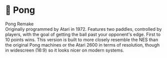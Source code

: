 # 🏓 Pong


Pong Remake                                                                                                                                                        
    Originally programmed by Atari in 1972. Features two
    paddles, controlled by players, with the goal of getting
    the ball past your opponent's edge. First to 10 points wins.
    This version is built to more closely resemble the NES than
    the original Pong machines or the Atari 2600 in terms of
    resolution, though in widescreen (16:9) so it looks nicer on 
    modern systems.
